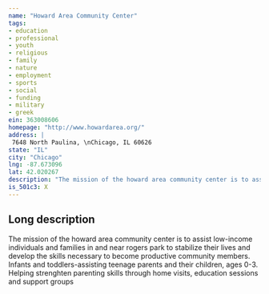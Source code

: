 ```yaml
---
name: "Howard Area Community Center"
tags:
- education
- professional
- youth
- religious
- family
- nature
- employment
- sports
- social
- funding
- military
- greek
ein: 363008606
homepage: "http://www.howardarea.org/"
address: |
 7648 North Paulina, \nChicago, IL 60626
state: "IL"
city: "Chicago"
lng: -87.673096
lat: 42.020267
description: "The mission of the howard area community center is to assist low-income individuals and families in and near rogers park to stabilize their lives and develop the skills necessary to become productive community members. "
is_501c3: X
---
```


## Long description

The mission of the howard area community center is to assist low-income individuals and families in and near rogers park to stabilize their lives and develop the skills necessary to become productive community members. Infants and toddlers-assisting teenage parents and their children, ages 0-3. Helping strenghten parenting skills through home visits, education sessions and support groups
